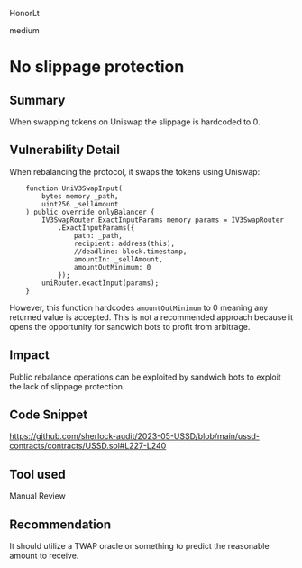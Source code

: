 HonorLt

medium

# No slippage protection

## Summary

When swapping tokens on Uniswap the slippage is hardcoded to 0.

## Vulnerability Detail

When rebalancing the protocol, it swaps the tokens using Uniswap:
```solidity
    function UniV3SwapInput(
        bytes memory _path,
        uint256 _sellAmount
    ) public override onlyBalancer {
        IV3SwapRouter.ExactInputParams memory params = IV3SwapRouter
            .ExactInputParams({
                path: _path,
                recipient: address(this),
                //deadline: block.timestamp,
                amountIn: _sellAmount,
                amountOutMinimum: 0
            });
        uniRouter.exactInput(params);
    }
```

However, this function hardcodes `amountOutMinimum` to 0 meaning any returned value is accepted. This is not a recommended approach because it opens the opportunity for sandwich bots to profit from arbitrage.

## Impact

Public rebalance operations can be exploited by sandwich bots to exploit the lack of slippage protection.

## Code Snippet

https://github.com/sherlock-audit/2023-05-USSD/blob/main/ussd-contracts/contracts/USSD.sol#L227-L240

## Tool used

Manual Review

## Recommendation

It should utilize a TWAP oracle or something to predict the reasonable amount to receive.
